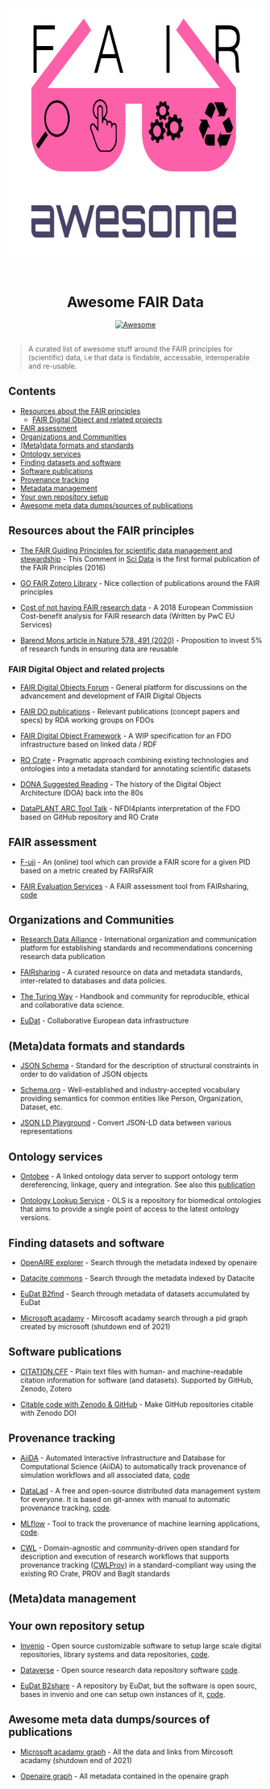 <div align="center">
	<a href="https://github.com/Helmholtz-Metadata-Collaboration/awesome-fair-data/"><img width="726" height="492" src="img/awesome_fair_data_logo.png" alt="pyds"></a>
	<br>
	<br>
	<br>
</div>

<h1 align="center">
	Awesome FAIR Data
</h1>
<div align="center"><a href="https://github.com/sindresorhus/awesome">
<img src="https://cdn.rawgit.com/sindresorhus/awesome/d7305f38d29fed78fa85652e3a63e154dd8e8829/media/badge.svg" alt="Awesome" border="0">
</a>
</div>
</br>

> A curated list of awesome stuff around the FAIR principles for (scientific) data, i.e that data is findable, accessable, interoperable and re-usable.

## Contents
* [Resources about the FAIR principles](#resources-about-the-fair-principles)
    * [FAIR Digital Object and related projects ](#fdo-projects)
* [FAIR assessment](#fair-assessment)
* [Organizations and Communities](#organizations-and-communities)
* [(Meta)data formats and standards](#standards)
* [Ontology services](#ontology-services)
* [Finding datasets and software](#finding-datasets-and-software)
* [Software publications](#software-publications)
* [Provenance tracking](#provenance-tracking)
* [Metadata management](#metadata-management)
* [Your own repository setup](#own-repo)
* [Awesome meta data dumps/sources of publications](#data-dumps)

## Resources about the FAIR principles <a name="resources-about-the-fair-principles"></a>
* [The FAIR Guiding Principles for scientific data management and stewardship](https://doi.org/10.1038/sdata.2016.18) - This Comment in [Sci Data](https://www.nature.com/sdata/) is the first formal publication of the FAIR Principles (2016)

* [GO FAIR Zotero Library](https://www.zotero.org/groups/2345721/fair_data_resources/) - Nice collection of publications around the FAIR principles 

* [Cost of not having FAIR research data](https://op.europa.eu/s/sV6Z) - A 2018 European Commission Cost-benefit analysis for FAIR research data (Written by PwC EU Services)

* [Barend Mons article in Nature 578, 491 (2020)](https://doi.org/10.1038/d41586-020-00505-7) - Proposition to invest 5% of research funds in ensuring data are reusable

### FAIR Digital Object and related projects <a name="fdo-projects"></a>
* [FAIR Digital Objects Forum](https://fairdo.org/) - General platform for discussions on the advancement and development of FAIR Digital Objects

* [FAIR DO publications](https://www.rd-alliance.org/group/data-fabric-ig/wiki/fair-do-publications) - Relevant publications (concept papers and specs) by RDA working groups on FDOs

* [FAIR Digital Object Framework](https://fairdigitalobjectframework.org/) - A WIP specification for an FDO infrastructure based on linked data / RDF

* [RO Crate](https://www.researchobject.org/ro-crate/) - Pragmatic approach combining existing technologies and ontologies into a metadata standard for annotating scientific datasets

* [DONA Suggested Reading](https://www.dona.net/suggested-reading-documents) - The history of the Digital Object Architecture (DOA) back into the 80s

* [DataPLANT ARC Tool Talk](https://www.youtube.com/watch?v=dOMNzY5rUlE&t=2137s) - NFDI4plants interpretation of the FDO based on GitHub repository and RO Crate

## FAIR assessment <a name="fair-assessment"></a>

* [F-uji](https://www.f-uji.net/) - An (online) tool which can provide a FAIR score for a given PID based on a metric created by FAIRsFAIR

* [FAIR Evaluation Services](https://fairsharing.github.io/FAIR-Evaluator-FrontEnd/#!/) - A FAIR assessment tool from FAIRsharing, [code](https://github.com/FAIRMetrics/Metrics)

## Organizations and Communities <a name="organizations-and-communities"></a>
* [Research Data Alliance](https://www.rd-alliance.org/) - International organization and communication platform for establishing standards and recommendations concerning research data publication

* [FAIRsharing](https://fairsharing.org/) - A curated resource on data and metadata standards, inter-related to databases and data policies. 

* [The Turing Way](https://the-turing-way.netlify.app/welcome.html) - Handbook and community for reproducible, ethical and collaborative data science.

* [EuDat](https://www.eudat.eu/) - Collaborative European data infrastructure

## (Meta)data formats and standards <a name="standards"></a>

* [JSON Schema](https://json-schema.org/) - Standard for the description of structural constraints in order to do validation of JSON objects

* [Schema.org](https://schema.org/) - Well-established and industry-accepted vocabulary providing semantics for common entities like Person, Organization, Dataset, etc.

* [JSON LD Playground](https://json-ld.org/playground/) - Convert JSON-LD data between various representations

## Ontology services <a name="ontology-services"></a>

* [Ontobee](http://www.ontobee.org/) - A linked ontology data server to support ontology term dereferencing, linkage, query and integration. 
See also this [publication](https://academic.oup.com/nar/article/45/D1/D347/2770665)

* [Ontology Lookup Service](https://www.ebi.ac.uk/ols/index) - OLS is a repository for biomedical ontologies that aims to provide a single point of access to the latest ontology versions.

## Finding datasets and software  <a name="finding-datasets-and-software"></a>

* [OpenAIRE explorer](https://explore.openaire.eu/) - Search through the metadata indexed by openaire

* [Datacite commons](https://commons.datacite.org/) - Search through the metadata indexed by Datacite

* [EuDat B2find](http://b2find.eudat.eu/) - Search through metadata of datasets accumulated by EuDat

* [Microsoft acadamy](https://academic.microsoft.com/home) - Mircosoft acadamy search through a pid graph created by microsoft (shutdown end of 2021)

## Software publications <a name="software-publications"></a>

* [CITATION.CFF](https://citation-file-format.github.io/) - Plain text files with human- and machine-readable citation information for software (and datasets). Supported by GitHub, Zenodo, Zotero

* [Citable code with Zenodo & GitHub](https://guides.github.com/activities/citable-code/) - Make GitHub repositories citable with Zenodo DOI

## Provenance tracking <a name="provenance-tracking"></a>

* [AiiDA](https://www.aiida.net/) - Automated Interactive Infrastructure and Database for Computational Science (AiiDA) to automatically track provenance of simulation workflows and all associated data, [code](https://github.com/aiidateam/aiida-core)

* [DataLad](https://www.datalad.org/) - A free and open-source distributed data management system for everyone. It is based on git-annex with manual to automatic provenance tracking, [code](https://github.com/datalad/datalad).

* [MLflow](https://mlflow.org/) - Tool to track the provenance of machine learning applications, [code](https://github.com/mlflow/mlflow/).

* [CWL](https://www.commonwl.org) - Domain-agnostic and community-driven open standard for description and execution of research workflows that supports provenance tracking ([CWLProv](https://github.com/common-workflow-language/cwltool/blob/main/CWLProv.rst)) in a standard-compliant way using the existing RO Crate, PROV and BagIt standards

## (Meta)data management <a name="metadata-management"></a>

## Your own repository setup <a name="own-repo"></a>

* [Invenio](https://invenio-software.org/) - Open source customizable software to setup large scale digital repositories, library systems and data repositories, [code](https://github.com/inveniosoftware/invenio).

* [Dataverse](https://dataverse.org/) - Open source research data repository software [code](https://github.com/IQSS/dataverse).

* [EuDat B2share](https://b2share.eudat.eu/) - A repository by EuDat, but the software is open sourc, bases in invenio and one can setup own instances of it, [code](https://github.com/EUDAT-B2SHARE/b2share).

## Awesome meta data dumps/sources of publications <a name="data-dumps"></a>

* [Microsoft acadamy graph](https://doi.org/10.5281/zenodo.2628216) - All the data and links from Mircosoft acadamy (shutdown end of 2021)

* [Openaire graph](https://doi.org/10.5281/zenodo.4707307) - All metadata contained in the openaire graph
